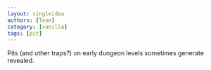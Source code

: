 ```yaml
---
layout: singleidea
authors: [Tone]
category: [vanilla]
tags: [pit]
---
```

Pits (and other traps?) on early dungeon levels sometimes generate revealed.
